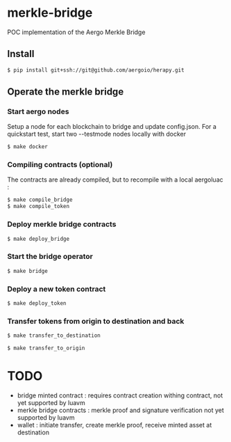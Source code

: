 # merkle-bridge
POC implementation of the Aergo Merkle Bridge

## Install
```sh
$ pip install git+ssh://git@github.com/aergoio/herapy.git
```

## Operate the merkle bridge
### Start aergo nodes
Setup a node for each blockchain to bridge and update config.json.
For a quickstart test, start two --testmode nodes locally with docker
```sh
$ make docker
```
### Compiling contracts (optional)
The contracts are already compiled, but to recompile with a local aergoluac :
```sh
$ make compile_bridge
$ make compile_token
```
### Deploy merkle bridge contracts
```sh
$ make deploy_bridge
```
### Start the bridge operator
```sh
$ make bridge
```
### Deploy a new token contract
```sh
$ make deploy_token
```
### Transfer tokens from origin to destination and back
```sh
$ make transfer_to_destination
```
```sh
$ make transfer_to_origin
```


# TODO
- bridge minted contract : requires contract creation withing contract, not yet supported by luavm
- merkle bridge contracts : merkle proof and signature verification not yet supported by luavm
- wallet : initiate transfer, create merkle proof, receive minted asset at destination

